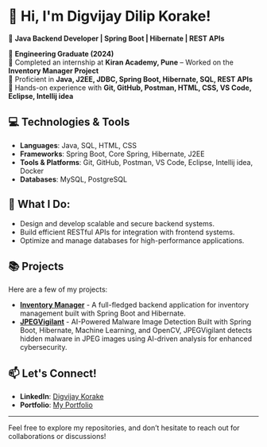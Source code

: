 # 👋 Hi, I'm Digvijay Dilip Korake!

🚀 **Java Backend Developer | Spring Boot | Hibernate | REST APIs**

🔹 **Engineering Graduate (2024)**  
🔹 Completed an internship at **Kiran Academy, Pune** – Worked on the **Inventory Manager Project**  
🔹 Proficient in **Java, J2EE, JDBC, Spring Boot, Hibernate, SQL, REST APIs**  
🔹 Hands-on experience with **Git, GitHub, Postman, HTML, CSS, VS Code, Eclipse, Intellij idea**  

## 💻 Technologies & Tools

- **Languages**: Java, SQL, HTML, CSS
- **Frameworks**: Spring Boot, Core Spring, Hibernate, J2EE
- **Tools & Platforms**: Git, GitHub, Postman, VS Code, Eclipse, Intellij idea, Docker
- **Databases**: MySQL, PostgreSQL

## 🔧 What I Do:
- Design and develop scalable and secure backend systems.
- Build efficient RESTful APIs for integration with frontend systems.
- Optimize and manage databases for high-performance applications.

## 📚 Projects

Here are a few of my projects:

- **[Inventory Manager](#)** - A full-fledged backend application for inventory management built with Spring Boot and Hibernate.
- **[JPEGVigilant](#)** - AI-Powered Malware Image Detection Built with Spring Boot, Hibernate, Machine Learning, and OpenCV, JPEGVigilant detects hidden malware in JPEG images using AI-driven analysis for enhanced cybersecurity.

## 📫 Let's Connect!
- **LinkedIn**: [Digvijay Korake](https://www.linkedin.com/in/digvijay-korake-6728062b8)
- **Portfolio**: [My Portfolio](https://digvijaykorake2002.github.io/Portfolio/)

---

Feel free to explore my repositories, and don’t hesitate to reach out for collaborations or discussions!

